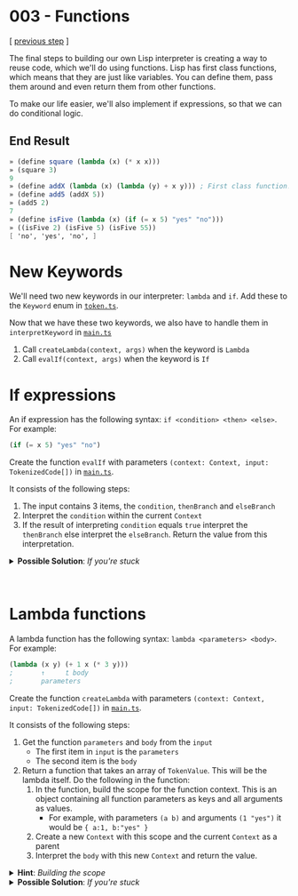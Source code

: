 # 003 - Functions

[ [previous step](./002%20-%20Variables.md) ]

The final steps to building our own Lisp interpreter is creating a way to reuse code, which we'll do using functions. Lisp has first class functions, which means that they are just like variables. You can define them, pass them around and even return them from other functions.

To make our life easier, we'll also implement if expressions, so that we can do conditional logic.

## End Result

```scheme
» (define square (lambda (x) (* x x)))
» (square 3)
9
» (define addX (lambda (x) (lambda (y) + x y))) ; First class function!
» (define add5 (addX 5))
» (add5 2)
7
» (define isFive (lambda (x) (if (= x 5) "yes" "no")))
» ((isFive 2) (isFive 5) (isFive 55))
[ 'no', 'yes', 'no', ]
```

# New Keywords

We'll need two new keywords in our interpreter: `lambda` and `if`. Add these to the `Keyword` enum in [`token.ts`](../src/token.ts).

Now that we have these two keywords, we also have to handle them in `interpretKeyword` in [`main.ts`](../src/main.ts)

1. Call `createLambda(context, args)` when the keyword is `Lambda`
1. Call `evalIf(context, args)` when the keyword is `If`

# If expressions

An if expression has the following syntax: `if <condition> <then> <else>`. For example:

```scheme
(if (= x 5) "yes" "no")
```

Create the function `evalIf` with parameters `(context: Context, input: TokenizedCode[])` in [`main.ts`](../src/main.ts).

It consists of the following steps:

1. The input contains 3 items, the `condition`, `thenBranch` and `elseBranch`
1. Interpret the `condition` within the current `Context`
1. If the result of interpreting `condition` equals `true` interpret the `thenBranch` else interpret the `elseBranch`. Return the value from this interpretation.

<details> 
  <summary> <b>Possible Solution</b>: <i>If you're stuck</i> </summary>

```ts
const evalIf = (context: Context, input: TokenizedCode[]) => {
  const [condition, thenBranch, elseBranch] = input;
  const result = interpret(condition, context);
  const branch = result == true ? thenBranch : elseBranch;
  return interpret(branch, context);
};
```

</details>

&nbsp;

# Lambda functions

A lambda function has the following syntax: `lambda <parameters> <body>`. For example:

```scheme
(lambda (x y) (+ 1 x (* 3 y)))
;       ↑     ⮤ body
;       parameters
```

Create the function `createLambda` with parameters `(context: Context, input: TokenizedCode[])` in [`main.ts`](../src/main.ts).

It consists of the following steps:

1. Get the function `parameters` and `body` from the `input`
   - The first item in `input` is the `parameters`
   - The second item is the `body`
1. Return a function that takes an array of `TokenValue`. This will be the lambda itself. Do the following in the function:
   1. In the function, build the scope for the function context. This is an object containing all function parameters as keys and all arguments as values.
      - For example, with parameters `(a b)` and arguments `(1 "yes")` it would be `{ a:1, b:"yes" }`
   1. Create a new `Context` with this scope and the current `Context` as a parent
   1. Interpret the `body` with this new `Context` and return the value.

<details> 
  <summary> <b>Hint</b>: <i>Building the scope</i> </summary>

```ts
// The index of the value in the argument array is equal to the item in the parameter array

const scope = {}; // Make an empty object, this will be filled later

for (let index = 0; index < args.length; index++) {
  // Get value of the Identifier token
  const parameter = toToken(params[index]).value.toString();

  const argument = args[index];

  scope[parameter] = argument;
}
```

</details>

<details> 
  <summary> <b>Possible Solution</b>: <i>If you're stuck</i> </summary>

```ts
const createLambda = (context: Context, input: TokenizedCode[]) => {
  const [params, body] = input;
  if (isToken(params)) return invalid();

  return (args: TokenValue[]) => {
    const scope = {};

    for (let index = 0; index < args.length; index++) {
      const argument = args[index];
      const parameter = getTokenValueString(params[index]);

      scope[parameter] = argument;
    }

    return interpret(body, new Context(scope, context));
  };
};
```

</details>
